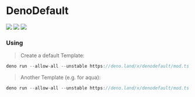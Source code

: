 # DenoDefault

<p>
<img src="https://img.shields.io/badge/Deno-%5E1.3.2-green?style=for-the-badge&logo=deno">
<img src="https://img.shields.io/badge/TypeScript-007ACC?style=for-the-badge&logo=typescript&logoColor=white">
<img src="https://img.shields.io/badge/Maintained%3F-yes-green?style=for-the-badge">
</p>

### Using
> Create a default Template:
```ts
deno run --allow-all --unstable https://deno.land/x/denodefault/mod.ts
```

> Another Template (e.g. for aqua):
```ts
deno run --allow-all --unstable https://deno.land/x/denodefault/mod.ts -template aqua
```
